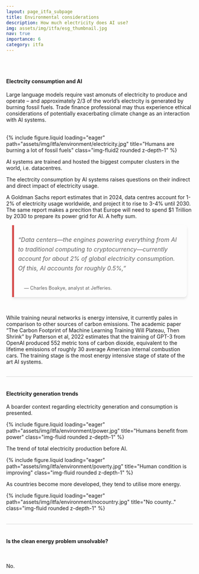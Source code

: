 ```yaml
---
layout: page_itfa_subpage
title: Environmental considerations 
description: How much electricity does AI use?
img: assets/img/itfa/esg_thumbnail.jpg
nav: true
importance: 6
category: itfa
---
```


<br>
<br>

#### Electrcity consumption and AI

Large language models require vast amonuts of electricity to produce and operate – and approximately 2/3 of the world’s electrcity is generated by burning fossil fuels. Trade finance professional may thus experience ethical considerations of potentially exacerbating climate change as an interaction with AI systems.

<br>
<div class="row">
    <div class="col-sm mt-3 mt-md-0">
        {% include figure.liquid loading="eager" path="assets/img/itfa/environment/electricity.jpg" title="Humans are burning a lot of fossil fuels" class="img-fluid2 rounded z-depth-1" %}
    </div>
</div>

AI systems are trained and hosted the biggest computer clusters in the world, i.e. datacentres. 

The electrcity consumption by AI systems raises questions on their indirect and direct impact of electricity usage. 

A Goldman Sachs report estimates that in 2024, data centres account for 1-2% of electricity usage worldwide, and project it to rise to 3-4% until 2030. The same report makes a precition that Europe will need to spend $1 Trillion by 2030 to prepare its power grid for AI. A hefty sum.


<div style="max-width: 830px; margin: 1rem auto; padding: 0 1rem;">
  <blockquote style="background-color: transparent; border-left: 5px solid #d64a4a; padding: 0.7rem; padding-bottom: 0.1rem; margin: 0; border-radius: 0 8px 8px 0; box-shadow: 0 4px 6px rgba(0, 0, 0, 0.1); transition: transform 0.2s ease-in-out;">
    <p style="font-size: 1rem; line-height: 1.6; color: inherit; font-style: italic;">“Data centers—the engines powering everything from AI to traditional computing to cryptocurrency—currently account for about 2% of global electricity consumption. Of this, AI accounts for roughly 0.5%,” 
    </p>
    <footer style="font-size: 0.8rem; padding: 1rem; text-align: left;">— Charles Boakye, analyst at Jefferies.</footer>
  </blockquote>
</div>

<br>

While training neural networks is energy intensive, it currently pales in comparison to other sources of carbon emissions. The academic paper “The Carbon Footprint of Machine Learning Training Will Plateau, Then Shrink” by Patterson et al, 2022 estimates that the training of GPT-3 from OpenAI produced 552 metric tons of carbon dioxide, equivalent to the lifetime emissions of roughly 30 average American internal combustion cars. The training stage is the most energy intensive stage of state of the art AI systems.

<br>
<div style="height: 1px; width: min(800px, 100%); padding: 0 5px; box-sizing: border-box; background-color: lightgray;"></div>
<br>

#### Electricity generation trends

A boarder context regarding electricity generation and consumption is presented.

<div class="row">
    <div class="col-sm mt-3 mt-md-0">
        {% include figure.liquid loading="eager" path="assets/img/itfa/environment/power.jpg" title="Humans benefit from power" class="img-fluid rounded z-depth-1" %}
    </div>
</div>

The trend of total electricity production before AI.

<div class="row">
    <div class="col-sm mt-3 mt-md-0">
        {% include figure.liquid loading="eager" path="assets/img/itfa/environment/poverty.jpg" title="Human condition is improving" class="img-fluid rounded z-depth-1" %}
    </div>
</div>

As countries become more developed, they tend to utilise more energy.

<div class="row">
    <div class="col-sm mt-3 mt-md-0">
        {% include figure.liquid loading="eager" path="assets/img/itfa/environment/nocountry.jpg" title="No county.." class="img-fluid rounded z-depth-1" %}
    </div>
</div>

<br>

<br>
<div style="height: 1px; width: min(800px, 100%); padding: 0 5px; box-sizing: border-box; background-color: lightgray;"></div>
<br>

#### Is the clean energy problem unsolvable? 

<br>

No. 
 
<br>
<br>
<br>

